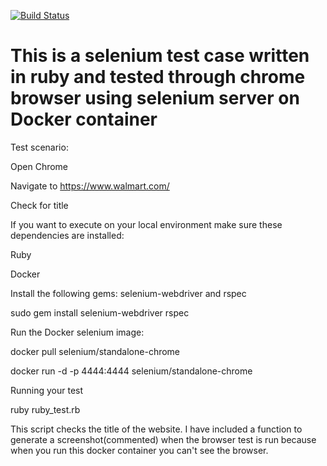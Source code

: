 [![Build Status](https://travis-ci.org/anudeep646/selenium_test.svg?branch=master)](https://travis-ci.org/anudeep646/selenium_test)

# This is a selenium test case written in ruby and tested through chrome browser using selenium server on Docker container

Test scenario:

Open Chrome

Navigate to https://www.walmart.com/

Check for title


If you want to execute on your local environment make sure these dependencies are installed:

Ruby

Docker

Install the following gems: selenium-webdriver and rspec 

sudo gem install selenium-webdriver rspec


Run the Docker selenium image:

docker pull selenium/standalone-chrome

docker run -d -p 4444:4444 selenium/standalone-chrome


Running your test

ruby ruby_test.rb

This script checks the title of the website. I have included a function to generate a screenshot(commented) when the browser test is run because when you run this docker container you can't see the browser.
